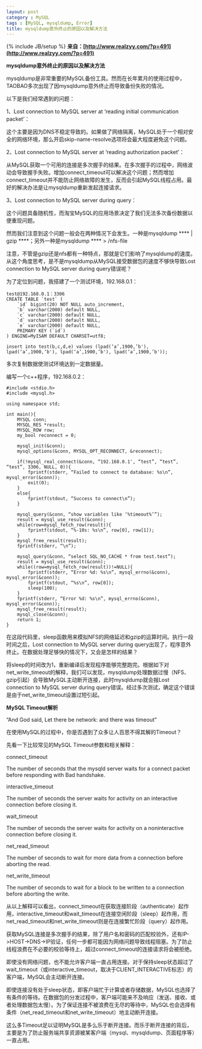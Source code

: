 ```yaml
---
layout: post
category : MySQL
tags : [MySQL, mysqldump, Error]
title: mysqldump意外终止的原因以及解决方法
---
```

{% include JB/setup %}
**来自：[http://www.realzyy.com/?p=491](http://www.realzyy.com/?p=491)**

**mysqldump意外终止的原因以及解决方法**

mysqldump是非常重要的MySQL备份工具。然而在长年累月的使用过程中，TAOBAO多次出现了因mysqldump意外终止而导致备份失败的情况。

以下是我们经常遇到的问题：

1、Lost connection to MySQL server at ‘reading initial communication packet’：

这个主要是因为DNS不稳定导致的。如果做了网络隔离，MySQL处于一个相对安全的网络环境，那么开启skip-name-resolve选项将会最大程度避免这个问题。

2、Lost connection to MySQL server at ‘reading authorization packet’：

从MySQL获取一个可用的连接是多次握手的结果。在多次握手的过程中，网络波动会导致握手失败。增加connect_timeout可以解决这个问题；然而增加connect_timeout并不能防止网络故障的发生，反而会引起MySQL线程占用。最好的解决办法是让mysqldump重新发起连接请求。

3、Lost connection to MySQL server during query：

这个问题具备随机性，而淘宝MySQL的应用场景决定了我们无法多次备份数据以便重现问题。

然而我们注意到这个问题一般会在两种情况下会发生。一种是mysqldump **** | gzip ****；另外一种是mysqldump **** > /nfs-file

注意，不管是gzip还是nfs都有一种特点，那就是它们影响了mysqldump的速度。从这个角度思考，是不是mysqldump从MySQL接受数据包的速度不够快导致Lost connection to MySQL server during query错误呢？

为了定位到问题，我搭建了一个测试环境，192.168.0.1：

    test@192.168.0.1：3306
    CREATE TABLE `test` (
        `id` bigint(20) NOT NULL auto_increment,
        `b` varchar(2000) default NULL,
        `c` varchar(2000) default NULL,
        `d` varchar(2000) default NULL,
        `e` varchar(2000) default NULL,
        PRIMARY KEY (`id`)
    ) ENGINE=MyISAM DEFAULT CHARSET=utf8;

    insert into test(b,c,d,e) values (lpad(‘a’,1900,’b'), lpad(‘a’,1900,’b'), lpad(‘a’,1900,’b'), lpad(‘a’,1900,’b'));

多次复制数据使测试环境达到一定数据量。

编写一个c++程序，192.168.0.2：

    #include <stdio.h>
    #include <mysql.h>

    using namespace std;

    int main(){
        MYSQL conn;
        MYSQL_RES *result;
        MYSQL_ROW row;
        my_bool reconnect = 0;

        mysql_init(&conn);
        mysql_options(&conn, MYSQL_OPT_RECONNECT, &reconnect);

        if(!mysql_real_connect(&conn, “192.168.0.1″, “test”, “test”, “test”, 3306, NULL, 0)){
            fprintf(stderr, “Failed to connect to database: %s\n”, mysql_error(&conn));
            exit(0);
        }
        else{
            fprintf(stdout, “Success to connect\n”);
        }

        mysql_query(&conn, “show variables like ‘%timeout%’”);
        result = mysql_use_result(&conn);
        while(row=mysql_fetch_row(result)){
            fprintf(stdout, “%-10s: %s\n”, row[0], row[1]);
        }
        mysql_free_result(result);
        fprintf(stderr, “\n”);

        mysql_query(&conn, “select SQL_NO_CACHE * from test.test”);
        result = mysql_use_result(&conn);
        while((row=mysql_fetch_row(result))!=NULL){
            fprintf(stderr, “Error %d: %s\n”, mysql_errno(&conn), mysql_error(&conn));
            fprintf(stdout, “%s\n”, row[0]);
            sleep(100);
        }
        fprintf(stderr, “Error %d: %s\n”, mysql_errno(&conn), mysql_error(&conn));
        mysql_free_result(result);
        mysql_close(&conn);
        return 1;
    }

在这段代码里，sleep函数用来模拟NFS的网络延迟和gzip的运算时间。执行一段时间之后，Lost connection to MySQL server during query出现了，程序意外终止。在数据处理足够快的情况下，又会是怎样的结果？

将sleep的时间改为1，重新编译后发现程序能够完整跑完。根据如下对net_write_timeout的解释，我们可以发现，mysqldump处理数据过慢（NFS、gzip引起）会导致MySQL主动断开连接，此时mysqldump就会报Lost connection to MySQL server during query错误。经过多次测试，确定这个错误是由于net_write_timeout设置过短引起。


**MySQL Timeout解析**

“And God said, Let there be network: and there was timeout”

在使用MySQL的过程中，你是否遇到了众多让人百思不得其解的Timeout？

先看一下比较常见的MySQL Timeout参数和相关解释：

connect_timeout

The number of seconds that the mysqld server waits for a connect packet before responding with Bad handshake.

interactive_timeout

The number of seconds the server waits for activity on an interactive connection before closing it.

wait_timeout

The number of seconds the server waits for activity on a noninteractive connection before closing it.

net_read_timeout

The number of seconds to wait for more data from a connection before aborting the read.

net_write_timeout

The number of seconds to wait for a block to be written to a connection before aborting the write.

从以上解释可以看出，connect_timeout在获取连接阶段（authenticate）起作用，interactive_timeout和wait_timeout在连接空闲阶段（sleep）起作用，而net_read_timeout和net_write_timeout则是在连接繁忙阶段（query）起作用。

获取MySQL连接是多次握手的结果，除了用户名和密码的匹配校验外，还有IP->HOST->DNS->IP验证，任何一步都可能因为网络问题导致线程阻塞。为了防止线程浪费在不必要的校验等待上，超过connect_timeout的连接请求将会被拒绝。

即使没有网络问题，也不能允许客户端一直占用连接。对于保持sleep状态超过了wait_timeout（或interactive_timeout，取决于CLIENT_INTERACTIVE标志）的客户端，MySQL会主动断开连接。

即使连接没有处于sleep状态，即客户端忙于计算或者存储数据，MySQL也选择了有条件的等待。在数据包的分发过程中，客户端可能来不及响应（发送、接收、或者处理数据包太慢）。为了保证连接不被浪费在无尽的等待中，MySQL也会选择有条件（net_read_timeout和net_write_timeout）地主动断开连接。

这么多Timeout足以证明MySQL是多么乐于断开连接。而乐于断开连接的背后，主要是为了防止服务端共享资源被某客户端（mysql、mysqldump、页面程序等）一直占用。